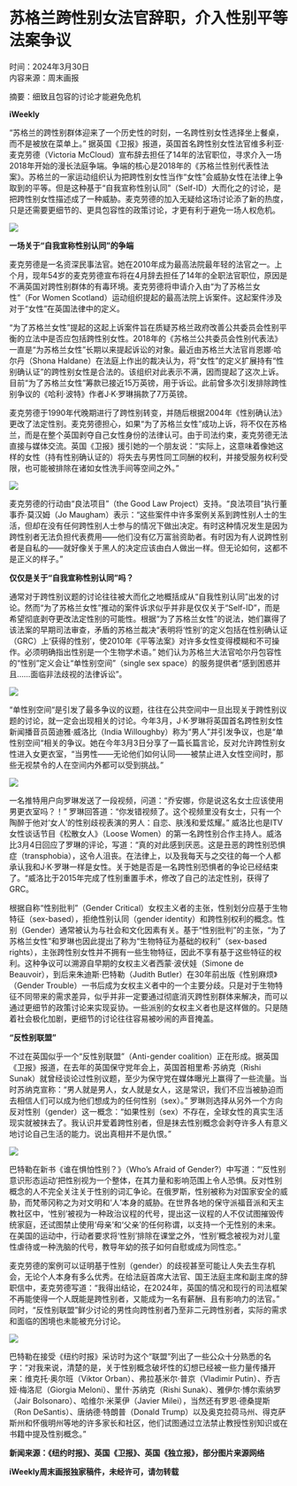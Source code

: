 # 苏格兰跨性别女法官辞职，介入性别平等法案争议

时间：2024年3月30日  
内容来源：周末画报

摘要：细致且包容的讨论才能避免危机

**iWeekly**

“苏格兰的跨性别群体迎来了一个历史性的时刻，一名跨性别女性选择坐上餐桌，而不是被放在菜单上。” 据英国《卫报》报道，英国首名跨性别女性法官维多利亚·麦克劳德（Victoria McCloud）宣布辞去担任了14年的法官职位，寻求介入一场2018年开始的漫长法庭争端。争端的核心是2018年的《苏格兰性别代表性法案》。苏格兰的一家运动组织认为把跨性别女性当作“女性”会威胁女性在法律上争取到的平等。但是这种基于“自我宣称性别认同”（Self-ID）大而化之的讨论，是把跨性别女性描述成了一种威胁。麦克劳德的加入无疑给这场讨论添了新的热度，只是还需要更细节的、更具包容性的政策讨论，才更有利于避免一场人权危机。

![](https://alicdn.iweeklyapp.com/upload/image/114/20240329/1711724785837677.jpg)

**一场关于“自我宣称性别认同”的争端**

麦克劳德是一名资深民事法官。她在2010年成为最高法院最年轻的法官之一。上个月，现年54岁的麦克劳德宣布将在4月辞去担任了14年的全职法官职位，原因是不满英国对跨性别群体的有毒环境。麦克劳德将申请介入由“为了苏格兰女性”（For Women Scotland）运动组织提起的最高法院上诉案件。这起案件涉及对于“女性”在英国法律中的定义。

“为了苏格兰女性”提起的这起上诉案件旨在质疑苏格兰政府改善公共委员会性别平衡的立法中是否应包括跨性别女性。2018年的《苏格兰公共委员会性别代表法》一直是“为苏格兰女性”长期以来提起诉讼的对象。最近由苏格兰大法官肖恩娜·哈尔丹（Shona Haldane）在法庭上作出的裁决认为，将“女性”的定义扩展持有“性别确认证”的跨性别女性是合法的。该组织对此表示不满，因而提起了这次上诉。目前“为了苏格兰女性”筹款已接近15万英镑，用于诉讼。此前曾多次引发排除跨性别争议的《哈利·波特》作者J·K·罗琳捐款了7万英镑。

麦克劳德于1990年代晚期进行了跨性别转变，并随后根据2004年《性别确认法》更改了法定性别。麦克劳德担心，如果“为了苏格兰女性”成功上诉，将不仅在苏格兰，而是在整个英国剥夺自己女性身份的法律认可。由于司法约束，麦克劳德无法直接与媒体交流。英国《卫报》援引她的一个朋友说：“实际上，这意味着像她这样的女性（持有性别确认证的）将失去与男性同工同酬的权利，并接受服务权利受限，也可能被排除在诸如女性洗手间等空间之外。”

![](https://alicdn.iweeklyapp.com/upload/image/114/20240329/1711724794354850.jpg)

麦克劳德的行动由“良法项目”（the Good Law Project）支持。“良法项目”执行董事乔·莫汉姆（Jo Maugham）表示：“这些案件中许多案例关系到跨性别人士的生活，但却在没有任何跨性别人士参与的情况下做出决定。有时这种情况发生是因为跨性别者无法负担代表费用——他们没有亿万富翁资助者。有时因为有人说跨性别者是自私的——就好像关于黑人的决定应该由白人做出一样。但无论如何，这都不是正义的样子。”

**仅仅是关于“自我宣称性别认同”吗？**

通常对于跨性别议题的讨论往往被大而化之地概括成从“自我性别认同”出发的讨论。然而“为了苏格兰女性”推动的案件诉求似乎并非是仅仅关于“Self-ID”，而是希望彻底剥夺更改法定性别的可能性。根据“为了苏格兰女性”的说法，她们赢得了该法案的早期司法审查，矛盾的苏格兰裁决“表明将‘性别’的定义包括在性别确认证（GRC）上‘获得的性别’，使2010年《平等法案》对许多女性变得模糊和不可操作。必须明确指出性别是一个生物学术语。” 她们认为苏格兰大法官哈尔丹包容性的“性别”定义会让“单性别空间”（single sex space）的服务提供者“感到困惑并且……面临非法歧视的法律诉讼”。

![](https://alicdn.iweeklyapp.com/upload/image/114/20240329/1711724805739139.jpg)

“单性别空间“是引发了最多争议的议题，往往在公共空间中一旦出现关于跨性别议题的讨论，就一定会出现相关的讨论。今年3月，J·K·罗琳将英国首名跨性别女性新闻播音员茵迪雅·威洛比（India Willoughby）称为“男人”并引发争议，也是“单性别空间“相关的争议。她在今年3月3日分享了一篇长篇言论，反对允许跨性别女性进入女更衣室，“当男性——无论他们如何认同——被禁止进入女性空间时，那些无视禁令的人在空间内外都可以受到挑战。”

![](https://alicdn.iweeklyapp.com/upload/image/114/20240329/1711724834397893.jpg)

一名推特用户向罗琳发送了一段视频，问道：“乔安娜，你是说这名女士应该使用男更衣室吗？！” 罗琳回答道：“你发错视频了。这个视频里没有女士，只有一个陶醉于他对‘女人’的性别歧视表演的男人：自恋、肤浅和爱炫耀。” 威洛比也是ITV女性谈话节目《松散女人》（Loose Women）的第一名跨性别合作主持人。威洛比3月4日回应了罗琳的评论，写道：“真的对此感到厌恶。这是丑恶的跨性别恐惧症（transphobia），这令人沮丧。在法律上，以及我每天与之交往的每一个人都承认我和J·K·罗琳一样是女性。关于她是否是一名跨性别恐惧者的争论已经结束了。“威洛比于2015年完成了性别重置手术，修改了自己的法定性别，获得了GRC。

根据自称“性别批判”（Gender Critical）女权主义者的主张，性别划分应基于生物特征（sex-based），拒绝性别认同（gender identity）和跨性别权利的概念。性别（Gender）通常被认为与社会和文化因素有关。基于“性别批判”的主张，“为了苏格兰女性”和罗琳也因此提出了称为“生物特征为基础的权利”（sex-based rights），主张跨性别女性并不拥有一些生物特征，因此不享有基于这些特征的权利。这种争议可以溯源自早期的女权主义者西蒙·波伏娃（Simone de Beauvoir），到后来朱迪斯·巴特勒（Judith Butler）在30年前出版《性别麻烦》（Gender Trouble）一书后成为女权主义者中的一个主要分歧。只是对于生物特征不同带来的需求差异，似乎并非一定要通过彻底消灭跨性别群体来解决，而可以通过更细节的政策讨论来实现妥协。一些派别的女权主义者也是这样做的。只是随着社会极化加剧，更细节的讨论往往容易被吵闹的声音掩盖。

**“反性别联盟”**

不过在英国似乎一个“反性别联盟”（Anti-gender coalition）正在形成。据英国《卫报》报道，在去年的英国保守党年会上，英国首相里希·苏纳克（Rishi Sunak）就曾经谈论过性别议题，至少为保守党在媒体曝光上赢得了一些流量。当时苏纳克宣称：“男人就是男人，女人就是女人，这是常识，我们不应当被胁迫而去相信人们可以成为他们想成为的任何性别（sex）。” 罗琳则选择从另外一个方向反对性别（gender）这一概念：“如果性别（sex）不存在，全球女性的真实生活现实就被抹去了。我认识并爱着跨性别者，但是抹去性别概念会剥夺许多人有意义地讨论自己生活的能力。说出真相并不是仇恨。”

![](https://alicdn.iweeklyapp.com/upload/image/114/20240329/1711724847340501.jpeg)

巴特勒在新书《谁在惧怕性别？》（Who’s Afraid of Gender?）中写道：“‘反性别意识形态运动’把性别视为一个整体，在其力量和影响范围上令人恐惧。反对性别概念的人不完全关注关于性别的词汇争论。在俄罗斯，性别被称为对国家安全的威胁，而梵蒂冈称之为对文明和‘人’本身的威胁。在世界各地的保守派福音派和天主教社区中，‘性别’被视为一种政治议程的代号，提出这一议程的人不仅试图摧毁传统家庭，还试图禁止使用‘母亲’和‘父亲’的任何称谓，以支持一个无性别的未来。在美国的运动中，行动者要求将‘性别’排除在课堂之外，‘性别’概念被视为对儿童性虐待或一种洗脑的代号，教导年幼的孩子如何自慰或成为同性恋。”

麦克劳德的案例可以证明基于性别（gender）的歧视甚至可能让人失去生存机会，无论个人本身有多么优秀。在给法庭首席大法官、国王法庭主席和副主席的辞职信中，麦克劳德写道：“我得出结论，在2024年，英国的情况和现行的司法框架不再能使得一个人既能是跨性别者，又能成为一名有薪酬、且有影响力的法官。” 同时，“反性别联盟”鲜少讨论的男性向跨性别者乃至非二元跨性别者，实际的需求和面临的困境也未能被充分讨论。

![](https://alicdn.iweeklyapp.com/upload/image/114/20240329/1711724915873488.jpg)

巴特勒在接受《纽约时报》采访时为这个“联盟”列出了一些公众十分熟悉的名字：“对我来说，清楚的是，关于性别概念破坏性的幻想已经被一些力量传播开来：维克托·奥尔班（Viktor Orban）、弗拉基米尔·普京（Vladimir Putin）、乔吉娅·梅洛尼（Giorgia Meloni）、里什·苏纳克（Rishi Sunak）、雅伊尔·博尔索纳罗（Jair Bolsonaro）、哈维尔·米莱伊（Javier Milei），当然还有罗恩·德桑提斯（Ron DeSantis）、唐纳德·特朗普（Donald Trump）以及奥克拉荷马州、得克萨斯州和怀俄明州等地的许多家长和社区，他们试图通过立法禁止教授性别知识或在书籍中提及性别概念。”

**新闻来源：《纽约时报》、英国《卫报》、英国《独立报》，部分图片来源网络**

**iWeekly周末画报独家稿件，未经许可，请勿转载**